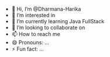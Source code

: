 - 👋 Hi, I’m @Dharmana-Harika
- 👀 I’m interested in
- 🌱 I’m currently learning Java FullStack
- 💞️ I’m looking to collaborate on 
- 📫 How to reach me 
- 😄 Pronouns: ...
- ⚡ Fun fact: ...

<!---
Dharmana-Harika/Dharmana-Harika is a ✨ special ✨ repository because its `README.md` (this file) appears on your GitHub profile.
You can click the Preview link to take a look at your changes.
--->
